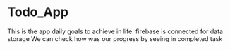 # Todo_App
This is the app daily goals to achieve in life.
firebase is connected for data storage
We can check how was our progress by seeing in completed task
